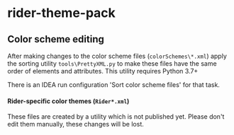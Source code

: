 # rider-theme-pack

## Color scheme editing

After making changes to the color scheme files (`colorSchemes\*.xml`) apply the sorting utility
`tools\PrettyXML.py` to make these files have the same order of elements and attributes. 
This utility requires Python 3.7+ 

There is an IDEA run configuration 'Sort color scheme files' for that task.

#### Rider-specific color themes (`Rider*.xml`)

These files are created by a utility which is not published yet. Please don't edit them manually, 
these changes will be lost.

